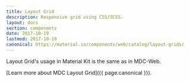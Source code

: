 ```yaml
---
title: Layout Grid
description: Responsive grid using CSS/SCSS.
layout: docs
section: components
date: 2017-10-19
lastmod: 2017-10-19
canonical: https://material.io/components/web/catalog/layout-grids/
---
```


Layout Grid's usage in Material Kit is the same as in MDC-Web.

[Learn more about MDC Layout Grid]({{ page.canonical }}).
